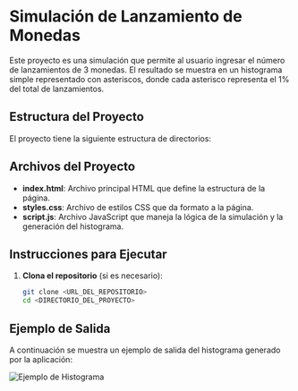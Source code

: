 # Simulación de Lanzamiento de Monedas

Este proyecto es una simulación que permite al usuario ingresar el número de lanzamientos de 3 monedas. El resultado se muestra en un histograma simple representado con asteriscos, donde cada asterisco representa el 1% del total de lanzamientos.

## Estructura del Proyecto

El proyecto tiene la siguiente estructura de directorios:


## Archivos del Proyecto

- **index.html**: Archivo principal HTML que define la estructura de la página.
- **styles.css**: Archivo de estilos CSS que da formato a la página.
- **script.js**: Archivo JavaScript que maneja la lógica de la simulación y la generación del histograma.

## Instrucciones para Ejecutar

1. **Clona el repositorio** (si es necesario):
   ```bash
   git clone <URL_DEL_REPOSITORIO>
   cd <DIRECTORIO_DEL_PROYECTO>

## Ejemplo de Salida

A continuación se muestra un ejemplo de salida del histograma generado por la aplicación:

![Ejemplo de Histograma](images/image.jpg)
